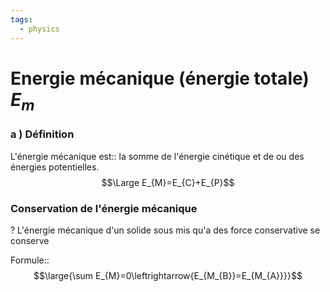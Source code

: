 ```yaml
---
tags:
  - physics
---
```

# Energie mécanique (énergie totale) $E_m$

### a ) Définition

L'énergie mécanique est:: la somme de l'énergie cinétique et de ou des énergies potentielles.
$$\Large E_{M}=E_{C}+E_{P}$$

### Conservation de l'énergie mécanique
?
L'énergie mécanique d'un solide sous mis qu'a des force conservative se conserve


Formule::$$\large{\sum E_{M}=0\leftrightarrow{E_{M_{B}}=E_{M_{A}}}}$$
